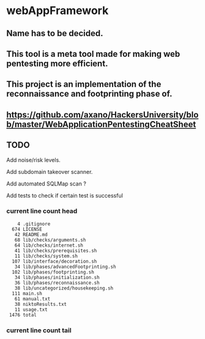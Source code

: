 # webAppFramework

## Name has to be decided.

## This tool is a meta tool made for making web pentesting more efficient.

## This project is an implementation of the reconnaissance and footprinting phase of.

## https://github.com/axano/HackersUniversity/blob/master/WebApplicationPentestingCheatSheet

## TODO


Add noise/risk levels.

Add subdomain takeover scanner.

Add automated SQLMap scan ?

Add tests to check if certain test is successful


### current line count head
```
    4 .gitignore
  674 LICENSE
   42 README.md
   68 lib/checks/arguments.sh
   64 lib/checks/internet.sh
   41 lib/checks/prerequisites.sh
   11 lib/checks/system.sh
  107 lib/interface/decoration.sh
   34 lib/phases/advancedFootprinting.sh
  102 lib/phases/footprinting.sh
   34 lib/phases/initialization.sh
   36 lib/phases/reconnaissance.sh
   38 lib/uncategorized/housekeeping.sh
  111 main.sh
   61 manual.txt
   38 niktoResults.txt
   11 usage.txt
 1476 total
```
### current line count tail
